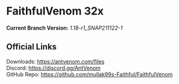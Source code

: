 # FaithfulVenom 32x

**Current Branch Version:** _1.18-r1_SNAP211122-1_  

## Official Links

Downloads: https://antvenom.com/files  
Discord: https://discord.gg/AntVenom  
GitHub Repo: https://github.com/mullak99s-Faithful/FaithfulVenom  
